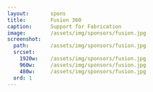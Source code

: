 ```yaml
---
layout:       spons
title:        Fusion 360
caption:      Support for Fabrication
image:        /assets/img/sponsors/fusion.jpg
screenshot:
  path:       /assets/img/sponsors/fusion.jpg
  srcset:
    1920w:    /assets/img/sponsors/fusion.jpg
    960w:     /assets/img/sponsors/fusion.jpg
    480w:     /assets/img/sponsors/fusion.jpg
  ord: 1
---
```

